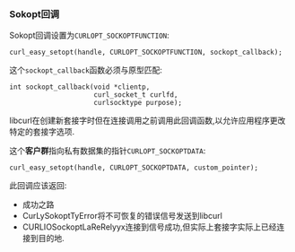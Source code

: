 
### Sokopt回调

Sokopt回调设置为`CURLOPT_SOCKOPTFUNCTION`:

```
curl_easy_setopt(handle, CURLOPT_SOCKOPTFUNCTION, sockopt_callback);
```

这个`sockopt_callback`函数必须与原型匹配:

```
int sockopt_callback(void *clientp,
                     curl_socket_t curlfd,
                     curlsocktype purpose);
```

libcurl在创建新套接字时但在连接调用之前调用此回调函数,以允许应用程序更改特定的套接字选项.

这个**客户群**指向私有数据集的指针`CURLOPT_SOCKOPTDATA`:

```
curl_easy_setopt(handle, CURLOPT_SOCKOPTDATA, custom_pointer);
```

此回调应该返回:

-   成功之路
-   CurLySokoptTyError将不可恢复的错误信号发送到libcurl
-   CURLIOSockoptLaReRelyyx连接到信号成功,但实际上套接字实际上已经连接到目的地.

